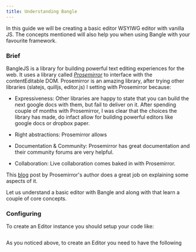 ```yaml
---
title: Understanding Bangle
---
```


In this guide we will be creating a basic editor WSYIWG editor with vanilla JS. The concepts mentioned will also help you when using Bangle with your favourite framework.

### Brief

BangleJS is a library for building powerful text editing experiences for the web. It uses a library called _[Prosemirror](https://prosemirror.net/)_ to interface with the contentEditable DOM. Prosemirror is an amazing library, after trying other libraries (slatejs, quilljs, editor.js) I setting with Prosemirror because:

- Expressiveness: Other libraries are happy to state that you can build the next google docs with them, but fail to deliver on it. After spending couple of months with Prosemirror, I was clear that the choices the library has made, do infact allow for building powerful editors like google docs or dropbox paper.

- Right abstractions: Prosemirror allows 

- Documentation & Community: Prosemirror has great documentation and their community forums are very helpful.

- Collaboration: Live collaboration comes baked in with Prosemirror.

This [blog](https://marijnhaverbeke.nl/blog/collaborative-editing.html) post by Prosemirror's author does a great job on explaining some aspects of it.

Let us understand a basic editor with Bangle and along with that learn a couple of core concepts.

### Configuring

To create an Editor instance you should setup your code like:

```
```

As you noticed above, to create an Editor you need to have the following 